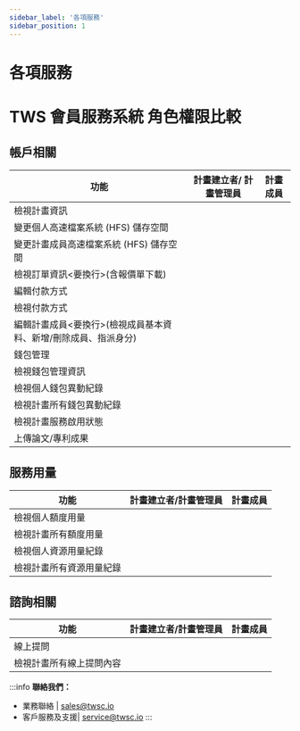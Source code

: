 ```yaml
---
sidebar_label: '各項服務'
sidebar_position: 1
---
```



# 各項服務

# TWS 會員服務系統 角色權限比較

## 帳戶相關

| 功能 | 計畫建立者/ 計畫管理員 |計畫成員 |
| -------- | -------- | -------- |
|檢視計畫資訊|<i class="fa fa-check" aria-hidden="true"></i>|<i class="fa fa-check" aria-hidden="true"></i>|
|變更個人高速檔案系統 (HFS) 儲存空間|<i class="fa fa-check" aria-hidden="true"></i>|<i class="fa fa-check" aria-hidden="true"></i>|
|變更計畫成員高速檔案系統 (HFS) 儲存空間|<i class="fa fa-times" aria-hidden="true"></i> | <i class="fa fa-times" aria-hidden="true"></i>| 
|檢視訂單資訊<要換行>(含報價單下載)|<i class="fa fa-check" aria-hidden="true"></i>|<i class="fa fa-check" aria-hidden="true"></i>|
|編輯付款方式|<i class="fa fa-check" aria-hidden="true"></i>|<i class="fa fa-check" aria-hidden="true"></i>|
|檢視付款方式|<i class="fa fa-check" aria-hidden="true"></i>|<i class="fa fa-check" aria-hidden="true"></i>|
|  編輯計畫成員<要換行>(檢視成員基本資料、新增/刪除成員、指派身分)|<i class="fa fa-check" aria-hidden="true"></i>|  <i class="fa fa-times" aria-hidden="true"></i>|
|錢包管理|<i class="fa fa-check" aria-hidden="true"></i>|<i class="fa fa-check" aria-hidden="true"></i>|
|檢視錢包管理資訊|<i class="fa fa-check" aria-hidden="true"></i>|<i class="fa fa-check" aria-hidden="true"></i>|
|檢視個人錢包異動紀錄|<i class="fa fa-check" aria-hidden="true"></i>|<i class="fa fa-check" aria-hidden="true"></i>|
|檢視計畫所有錢包異動紀錄|<i class="fa fa-check" aria-hidden="true"></i>|<i class="fa fa-check" aria-hidden="true"></i>|
|檢視計畫服務啟用狀態|<i class="fa fa-check" aria-hidden="true"></i>|<i class="fa fa-check" aria-hidden="true"></i>|
|上傳論文/專利成果|<i class="fa fa-check" aria-hidden="true"></i>|<i class="fa fa-check" aria-hidden="true"></i>|

## 服務用量

| 功能 | 計畫建立者/計畫管理員  |計畫成員 |
| -------- | -------- | -------- |
|檢視個人額度用量|<i class="fa fa-check" aria-hidden="true"></i>|<i class="fa fa-check" aria-hidden="true"></i>|
|檢視計畫所有額度用量|<i class="fa fa-check" aria-hidden="true"></i>|<i class="fa fa-times" aria-hidden="true"></i>
|檢視個人資源用量紀錄|<i class="fa fa-check" aria-hidden="true"></i>|<i class="fa fa-check" aria-hidden="true"></i>|
|檢視計畫所有資源用量紀錄|<i class="fa fa-check" aria-hidden="true"></i>|<i class="fa fa-times" aria-hidden="true"></i>

## 諮詢相關

| 功能 | 計畫建立者/計畫管理員 | 計畫成員 |
| -------- | -------- | -------- |
|  線上提問    |<i class="fa fa-check" aria-hidden="true"></i>|<i class="fa fa-check" aria-hidden="true"></i>|
|  檢視計畫所有線上提問內容   |<i class="fa fa-check" aria-hidden="true"></i>|<i class="fa fa-check" aria-hidden="true"></i>|

:::info
**聯絡我們：**
- 業務聯絡 | <ins><a href = "mailto: sales@twsc.io">sales@twsc.io</a></ins>
- 客戶服務及支援| <ins><a href = "mailto: sales@twsc.io">service@twsc.io</a></ins>
:::